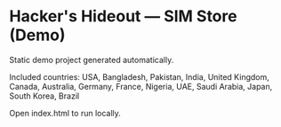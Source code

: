 # Hacker's Hideout — SIM Store (Demo)

Static demo project generated automatically.

Included countries: USA, Bangladesh, Pakistan, India, United Kingdom, Canada, Australia, Germany, France, Nigeria, UAE, Saudi Arabia, Japan, South Korea, Brazil

Open index.html to run locally.
